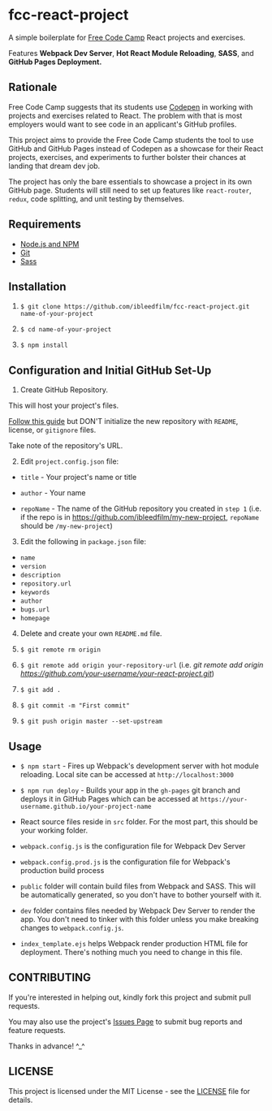 # fcc-react-project

A simple boilerplate for [Free Code Camp](https://www.freecodecamp.com) React
projects and exercises.

Features **Webpack Dev Server**, **Hot React Module Reloading**, **SASS**, and **GitHub
Pages Deployment.**

## Rationale

Free Code Camp suggests that its students use [Codepen](http://codepen.io) in
working with projects and exercises related to React. The problem with that is
most employers would want to see code in an applicant's GitHub profiles.

This project aims to provide the Free Code Camp students the tool to use GitHub
and GitHub Pages instead of Codepen as a showcase for their React projects,
exercises, and experiments to further bolster their chances at landing that
dream dev job.

The project has only the bare essentials to showcase a project in its own GitHub
page. Students will still need to set up features like `react-router`, `redux`,
code splitting, and unit testing by themselves.

## Requirements

- [Node.js and NPM](https://nodejs.org/en/download/)
- [Git](https://git-scm.com/downloads)
- [Sass](http://sass-lang.com/install)

## Installation

1. `$ git clone https://github.com/ibleedfilm/fcc-react-project.git name-of-your-project`

2. `$ cd name-of-your-project`

3. `$ npm install`

## Configuration and Initial GitHub Set-Up

1. Create GitHub Repository.

  This will host your project's files.

  [Follow this guide](https://help.github.com/articles/creating-a-new-repository/)
  but DON'T initialize the new repository with `README`, license, or `gitignore`
  files.

  Take note of the repository's URL.

2. Edit `project.config.json` file:

  - `title` - Your project's name or title

  - `author` - Your name

  - `repoName` - The name of the GitHub repository you created in `step 1` (i.e.
    if the repo is in https://github.com/ibleedfilm/my-new-project, `repoName`
    should be `/my-new-project`)

3. Edit the following in `package.json` file:
  - `name`
  - `version`
  - `description`
  - `repository.url`
  - `keywords`
  - `author`
  - `bugs.url`
  - `homepage`

4. Delete and create your own `README.md` file.

5. `$ git remote rm origin`

6. `$ git remote add origin your-repository-url`
  (i.e. _git remote add origin https://github.com/your-username/your-react-project.git_)

7. `$ git add .`

8. `$ git commit -m "First commit"`

9. `$ git push origin master --set-upstream`

## Usage

- `$ npm start` - Fires up Webpack's development server with hot module reloading.
Local site can be accessed at `http://localhost:3000`

- `$ npm run deploy` - Builds your app in the `gh-pages` git branch and deploys
it in GitHub Pages which can be accessed at `https://your-username.github.io/your-project-name`

- React source files reside in `src` folder. For the most part, this should be
your working folder.

- `webpack.config.js` is the configuration file for Webpack Dev Server

- `webpack.config.prod.js` is the configuration file for Webpack's production
build process

- `public` folder will contain build files from Webpack and SASS. This will be
automatically generated, so you don't have to bother yourself with it.

- `dev` folder contains files needed by Webpack Dev Server to render the app.
You don't need to tinker with this folder unless you make breaking changes to
`webpack.config.js`.

- `index_template.ejs` helps Webpack render production HTML file for deployment.
There's nothing much you need to change in this file.

## CONTRIBUTING

If you're interested in helping out, kindly fork this project and submit pull
requests.

You may also use the project's [Issues Page](https://github.com/ibleedfilm/fcc-react-project/issues)
to submit bug reports and feature requests.

Thanks in advance! ^_^

## LICENSE
This project is licensed under the MIT License - see the [LICENSE](LICENSE) file
for details.
